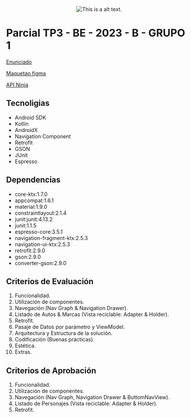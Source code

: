 <div align="center">
  <img src="https://www.ort.edu.ar/img/LogoOrtArgWeb2017.jpg" alt="This is a alt text." />
</div>

# Parcial TP3 - BE - 2023 - B - GRUPO  1



[Enunciado](  https://docs.google.com/presentation/d/1OYMuU3gyAONdrbR3_OKLIQpt5ie7_eTZL59Oqi5n-_o)

[Maquetao figma](https://www.figma.com/file/NsccV3JEb30VKtZb7CNguS/Premier-RentCar-ORT-Parcial?type=design&node-id=0%3A1&t=RJERcoLuINxeP0el-1)

[API Ninja](https://api-ninjas.com/api/cars)

## Tecnoligias

* Android SDK
* Kotlin
* AndroidX
* Navigation Component
* Retrofit
* GSON
* JUnit
* Espresso


## Dependencias

* core-ktx:1.7.0
* appcompat:1.6.1
* material:1.9.0
* constraintlayout:2.1.4
* junit:junit:4.13.2
* junit:1.1.5
* espresso-core:3.5.1
* navigation-fragment-ktx:2.5.3
* navigation-ui-ktx:2.5.3
* retrofit:2.9.0
* gson:2.9.0
* converter-gson:2.9.0

## Criterios de Evaluación

1. Funcionalidad.
2. Utilización de componentes.
3. Navegación (Nav Graph & Navigation Drawer).
4. Listado de Autos & Marcas (Vista reciclable: Adapter & Holder).
5. Retrofit.
6. Pasaje de Datos por parámetro y ViewModel.
7. Arquitectura y Estructura de la solución.
8. Codificación (Buenas prácticas).
9. Estética.
10. Extras.

## Criterios de Aprobación

1. Funcionalidad.
2. Utilización de componentes.
3. Navegación (Nav Graph, Navigation Drawer & ButtomNavView).
4. Listado de Personajes (Vista reciclable: Adapter & Holder).
5. Retrofit.
